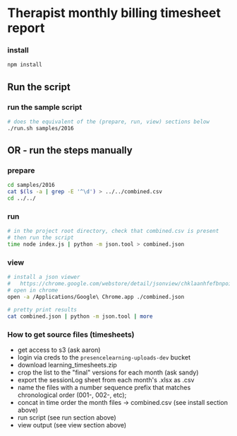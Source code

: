 # Therapist monthly billing timesheet report

### install
``` sh
npm install
```

## Run the script

### run the sample script
``` sh
# does the equivalent of the (prepare, run, view) sections below
./run.sh samples/2016
```

## OR - run the steps manually

### prepare
``` sh
cd samples/2016
cat $(ls -a | grep -E '^\d') > ../../combined.csv
cd ../../
```

### run
``` sh
# in the project root directory, check that combined.csv is present
# then run the script
time node index.js | python -m json.tool > combined.json
```

### view
``` sh
# install a json viewer
#   https://chrome.google.com/webstore/detail/jsonview/chklaanhfefbnpoihckbnefhakgolnmc?hl=en)
# open in chrome
open -a /Applications/Google\ Chrome.app ./combined.json

# pretty print results
cat combined.json | python -m json.tool | more
```

### How to get source files (timesheets)
* get access to s3 (ask aaron)
* login via creds to the `presencelearning-uploads-dev` bucket
* download learning_timesheets.zip
* crop the list to the "final" versions for each month (ask sandy)
* export the sessionLog sheet from each month's .xlsx as .csv
* name the files with a number sequence prefix that matches chronological order (001-, 002-, etc);
* concat in time order the month files → combined.csv (see install section above)
* run script (see run section above)
* view output (see view section above)
